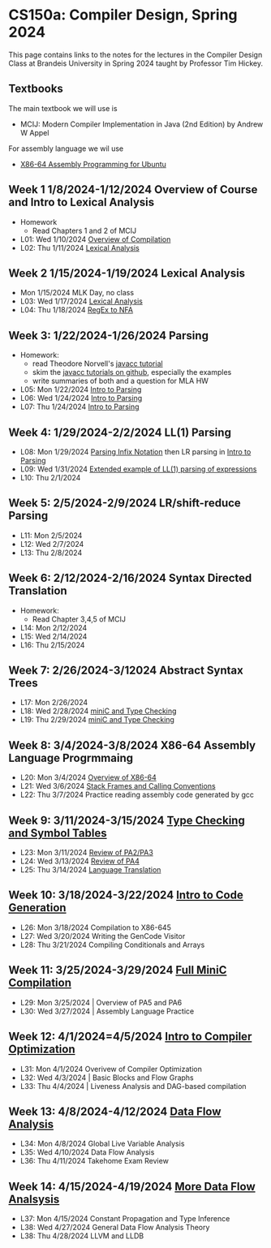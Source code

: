 # CS150a: Compiler Design, Spring 2024
This page contains links to the notes for the lectures 
in the Compiler Design Class at Brandeis University in Spring 2024 
taught by Professor Tim Hickey.

## Textbooks
The main textbook we will use is
* MCIJ: Modern Compiler Implementation in Java (2nd Edition) by Andrew W Appel

For assembly language we wil use
* [X86-64 Assembly Programming for Ubuntu](http://www.egr.unlv.edu/~ed/assembly64.pdf)

## Week 1 1/8/2024-1/12/2024  Overview of Course and Intro to Lexical Analysis
* Homework
  * Read Chapters 1 and 2 of MCIJ
* L01: Wed 1/10/2024 [Overview of Compilation](../notes/intro/overview.md)
* L02: Thu 1/11/2024 [Lexical Analysis](../notes/lex/overview.md)

## Week 2 1/15/2024-1/19/2024 Lexical Analysis
* Mon 1/15/2024 MLK Day, no class
* L03: Wed 1/17/2024 [Lexical Analysis](../notes/lex/overview.md)
* L04: Thu 1/18/2024 [RegEx to NFA](../notes/lex/regex2nfa.md)

## Week 3: 1/22/2024-1/26/2024 Parsing
* Homework:
    * read Theodore Norvell's [javacc tutorial](https://www.engr.mun.ca/~theo/JavaCC-Tutorial/)
    * skim the [javacc tutorials on github](https://github.com/javacc/javacc/blob/master/docs/tutorials/index.md), especially the examples
    * write summaries of both and a question for MLA HW
* L05: Mon 1/22/2024 [Intro to Parsing](../notes/parsing/overview.md)
* L06: Wed 1/24/2024 [Intro to Parsing](../notes/parsing/overview.md)
* L07: Thu 1/24/2024 [Intro to Parsing](../notes/parsing/overview.md)

## Week 4: 1/29/2024-2/2/2024 LL(1) Parsing
* L08: Mon 1/29/2024 [Parsing Infix Notation](../notes/parsing/OperatorGrammars.md) then LR parsing in [Intro to Parsing](../notes/parsing/overview.md)
* L09: Wed 1/31/2024 [Extended example of LL(1) parsing of expressions](../notes/parsing/expressionDemo.md)
* L10: Thu 2/1/2024

## Week 5: 2/5/2024-2/9/2024 LR/shift-reduce Parsing
* L11: Mon 2/5/2024
* L12: Wed 2/7/2024
* L13: Thu 2/8/2024

## Week 6: 2/12/2024-2/16/2024 Syntax Directed Translation
* Homework:
  * Read Chapter 3,4,5 of MCIJ
* L14: Mon 2/12/2024
* L15: Wed 2/14/2024
* L16: Thu 2/15/2024

## Week 7: 2/26/2024-3/12024  Abstract Syntax Trees
* L17: Mon 2/26/2024
* L18: Wed 2/28/2024 [miniC and Type Checking](../notes/ast/README.md)
* L19: Thu 2/29/2024 [miniC and Type Checking](../notes/ast/RERADME.md)

## Week 8: 3/4/2024-3/8/2024  X86-64 Assembly Language Progrmmaing
* L20: Mon 3/4/2024 [Overview of X86-64](../notes/assembly/README.md)
* L21: Wed 3/6/2024 [Stack Frames and Calling Conventions](../notes/assembly/README.md)
* L22: Thu 3/7/2024 Practice reading assembly code generated by gcc

## Week 9: 3/11/2024-3/15/2024 [Type Checking and Symbol Tables](https://github.com/tjhickey724/compiler_design/blob/main/code/MiniC/README.md)
* L23: Mon 3/11/2024 [Review of PA2/PA3](../code/MiniC)
* L24: Wed 3/13/2024 [Review of PA4](../code/MiniC/PA4/README.md)
* L25: Thu 3/14/2024 [Language Translation](../code/MiniC/PA4/Translation.md)

## Week 10: 3/18/2024-3/22/2024 [Intro to Code Generation](https://github.com/tjhickey724/compiler_design/tree/main/code/MiniC/PA5#readme)
* L26: Mon 3/18/2024 Compilation to X86-645
* L27: Wed 3/20/2024 Writing the GenCode Visitor
* L28: Thu 3/21/2024 Compiling Conditionals and Arrays

## Week 11: 3/25/2024-3/29/2024 [Full MiniC Compilation](https://github.com/tjhickey724/compiler_design/tree/main/code/MiniC/PA5#readme)
* L29: Mon 3/25/2024 | Overview of PA5 and PA6
* L30: Wed 3/27/2024 | Assembly Language Practice

## Week 12: 4/1/2024=4/5/2024 [Intro to Compiler Optimization](https://github.com/tjhickey724/compiler_design/blob/main/notes/optimization/README.md)
* L31: Mon 4/1/2024 Overivew of Compiler Optimization
* L32: Wed 4/3/2024 | Basic Blocks and Flow Graphs
* L33: Thu 4/4/2024 | Liveness Analysis and DAG-based compilation

## Week 13: 4/8/2024-4/12/2024 [Data Flow Analysis](https://github.com/tjhickey724/compiler_design/blob/main/notes/optimization/README.md)
* L34: Mon 4/8/2024 Global Live Variable Analysis
* L35: Wed 4/10/2024 Data Flow Analysis
* L36: Thu 4/11/2024 Takehome Exam Review

## Week 14: 4/15/2024-4/19/2024 [More Data Flow Analsysis](https://github.com/tjhickey724/compiler_design/blob/main/notes/optimization/README.md)
* L37: Mon 4/15/2024  Constant Propagation and Type Inference
* L38: Wed 4/27/2024  General Data Flow Analysis Theory
* L38: Thu 4/28/2024  LLVM and LLDB





